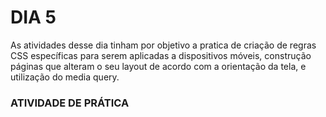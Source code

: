 # DIA 5

As atividades desse dia tinham por objetivo a pratica de criação de regras CSS específicas para serem aplicadas a dispositivos móveis, construção páginas que alteram o seu layout de acordo com a orientação da tela, e utilização do media query.


### ATIVIDADE DE PRÁTICA



